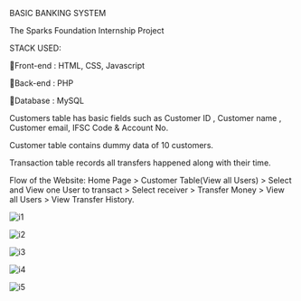 BASIC BANKING SYSTEM

The Sparks Foundation Internship Project

STACK USED:

🚩Front-end : HTML, CSS, Javascript 

🚩Back-end : PHP 

🚩Database : MySQL

Customers table has basic fields such as Customer ID , Customer name , Customer email, IFSC Code & Account No. 

Customer table contains dummy data of 10 customers.

Transaction table records all transfers happened along with their time.

Flow of the Website: Home Page > Customer Table(View all Users) > Select and View one User to transact > Select receiver > Transfer Money > View all Users > View Transfer History.


![i1](https://user-images.githubusercontent.com/70466522/118843162-69633e80-b8e7-11eb-9552-83fe7838fa45.png)


![i2](https://user-images.githubusercontent.com/70466522/118843395-a3344500-b8e7-11eb-842e-2d1d8bf0e166.png)


![i3](https://user-images.githubusercontent.com/70466522/118843474-b9420580-b8e7-11eb-8735-8d355ba3db97.png)


![i4](https://user-images.githubusercontent.com/70466522/118843554-cced6c00-b8e7-11eb-9eaf-b911d21ce57f.png)


![i5](https://user-images.githubusercontent.com/70466522/118844012-3b322e80-b8e8-11eb-8c71-2ccd5c0014d8.png)
